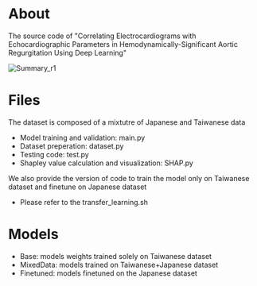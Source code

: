 # About 
The source code of "Correlating Electrocardiograms with Echocardiographic Parameters in Hemodynamically-Significant Aortic Regurgitation Using Deep Learning"

![Summary_r1](https://github.com/user-attachments/assets/d69cd1ae-5163-40e5-be92-a6b295a0e6ee)



# Files
The dataset is composed of a mixtutre of Japanese and Taiwanese data
* Model training and validation: main.py  
* Dataset preperation: dataset.py  
* Testing code: test.py  
* Shapley value calculation and visualization: SHAP.py  
  
We also provide the version of code to train the model only on Taiwanese dataset and finetune on Japanese dataset
* Please refer to the transfer_learning.sh


# Models
* Base: models weights trained solely on Taiwanese dataset
* MixedData: models trained on Taiwanese+Japanese dataset
* Finetuned: models finetuned on the Japanese dataset
  
